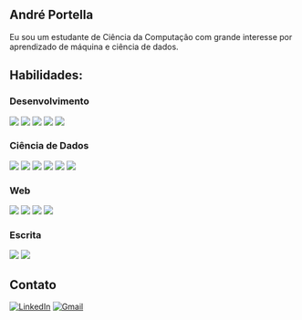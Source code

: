 ## André Portella

Eu sou um estudante de Ciência da Computação com grande interesse por aprendizado de máquina e ciência de dados.

## Habilidades:

### Desenvolvimento
![](https://img.shields.io/badge/Java-007396?style=for-the-badge&logo=java&logoColor=white)
![](https://img.shields.io/badge/C-00599C?style=for-the-badge&logo=c&logoColor=white)
![](https://img.shields.io/badge/Git-F1502F?style=for-the-badge&logo=git&logoColor=white)
![](https://img.shields.io/badge/GitHub-181717?style=for-the-badge&logo=github&logoColor=white)
![](https://img.shields.io/badge/Linux-FCC624?style=for-the-badge&logo=linux&logoColor=black)

### Ciência de Dados
![](https://img.shields.io/badge/Python-3776AB?style=for-the-badge&logo=python&logoColor=white) 
![](https://img.shields.io/badge/Pandas-150458?style=for-the-badge&logo=pandas&logoColor=white)
![](https://img.shields.io/badge/Numpy-013243?style=for-the-badge&logo=numpy&logoColor=white)
![](https://img.shields.io/badge/Tensorflow-FF6F00?style=for-the-badge&logo=tensorflow&logoColor=white) 
![](https://img.shields.io/badge/Postgresql-336791?style=for-the-badge&logo=postgresql&logoColor=white)
![](https://img.shields.io/badge/Jupyter-F37626?style=for-the-badge&logo=jupyter&logoColor=white) 

### Web
![](https://img.shields.io/badge/HTML5-E34F26?style=for-the-badge&logo=html5&logoColor=white)
![](https://img.shields.io/badge/CSS3-1572B6?style=for-the-badge&logo=css3&logoColor=white)
![](https://img.shields.io/badge/Javascript-F7DF1E?style=for-the-badge&logo=javascript&logoColor=black)
![](https://img.shields.io/badge/PHP-777BB4?style=for-the-badge&logo=php&logoColor=white)

### Escrita
![](https://img.shields.io/badge/Latex-008080?style=for-the-badge&logo=latex&logoColor=white)
![](https://img.shields.io/badge/Overleaf-007B9B?style=for-the-badge&logo=overleaf&logoColor=white)

## Contato
[![LinkedIn](https://img.shields.io/badge/LinkedIn-0A66C2?style=for-the-badge&logo=linkedin&logoColor=white)](https://www.linkedin.com/in/andré-portella-a723642a9/)
[![Gmail](https://img.shields.io/badge/Gmail-D14836?style=for-the-badge&logo=gmail&logoColor=white)](mailto:andre.camargo.portella@gmail.com)
